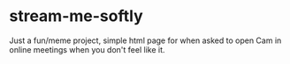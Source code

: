 # stream-me-softly
Just a fun/meme project, simple html page for when asked to open Cam in online meetings when you don't feel like it.
